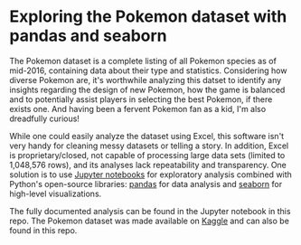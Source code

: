 # Exploring the Pokemon dataset with pandas and seaborn
The Pokemon dataset is a complete listing of all Pokemon species as of mid-2016, containing data about their type and statistics. Considering how diverse Pokemon are, it's worthwhile analyzing this datset to identify any insights regarding the design of new Pokemon, how the game is balanced and to potentially assist players in selecting the best Pokemon, if there exists one. And having been a fervent Pokemon fan as a kid, I'm also dreadfully curious!

While one could easily analyze the dataset using Excel, this software isn't very handy for cleaning messy datasets or telling a story. In addition, Excel is proprietary/closed, not capable of processing large data sets (limited to 1,048,576 rows), and its analyses lack repeatability and transparency. One solution is to use [Jupyter notebooks](http://jupyter.org/) for exploratory analysis combined with Python's open-source libraries: [pandas](http://pandas.pydata.org/pandas-docs/stable/index.html) for data analysis and [seaborn](http://seaborn.pydata.org/index.html) for high-level visualizations.

The fully documented analysis can be found in the Jupyter notebook in this repo. The Pokemon dataset was made available on [Kaggle](https://www.kaggle.com/abcsds/pokemon) and can also be found in this repo. 
